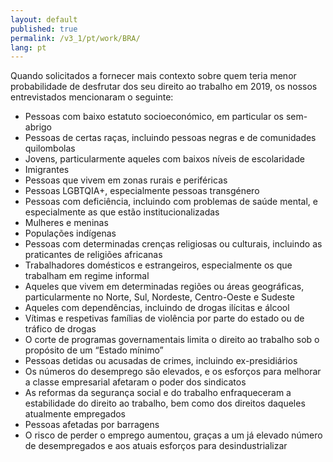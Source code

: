 ```yaml
---
layout: default
published: true
permalink: /v3_1/pt/work/BRA/
lang: pt
---
```


Quando solicitados a fornecer mais contexto sobre quem teria menor probabilidade de desfrutar dos seu direito ao trabalho em 2019, os nossos entrevistados mencionaram o seguinte:
-	Pessoas com baixo estatuto socioeconómico, em particular os sem-abrigo
-	Pessoas de certas raças, incluindo pessoas negras e de comunidades quilombolas
-	Jovens, particularmente aqueles com baixos níveis de escolaridade
-	Imigrantes
-	Pessoas que vivem em zonas rurais e periféricas
-	Pessoas LGBTQIA+, especialmente pessoas transgénero
-	Pessoas com deficiência, incluindo com problemas de saúde mental, e especialmente as que estão institucionalizadas 
-	Mulheres e meninas
-	Populações indígenas
-	Pessoas com determinadas crenças religiosas ou culturais, incluindo as praticantes de religiões africanas
-	Trabalhadores domésticos e estrangeiros, especialmente os que trabalham em regime informal
-	Aqueles que vivem em determinadas regiões ou áreas geográficas, particularmente no Norte, Sul, Nordeste, Centro-Oeste e Sudeste
-	Aqueles com dependências, incluindo de drogas ilícitas e álcool
-	Vítimas e respetivas famílias de violência por parte do estado ou de tráfico de drogas
-	O corte de programas governamentais limita o direito ao trabalho sob o propósito de um “Estado mínimo”
-	Pessoas detidas ou acusadas de crimes, incluindo ex-presidiários
-	Os números do desemprego são elevados, e os esforços para melhorar a classe empresarial afetaram o poder dos sindicatos
-	As reformas da segurança social e do trabalho enfraqueceram a estabilidade do direito ao trabalho, bem como dos direitos daqueles atualmente empregados
-	Pessoas afetadas por barragens
-	O risco de perder o emprego aumentou, graças a um já elevado número de desempregados e aos atuais esforços para desindustrializar

